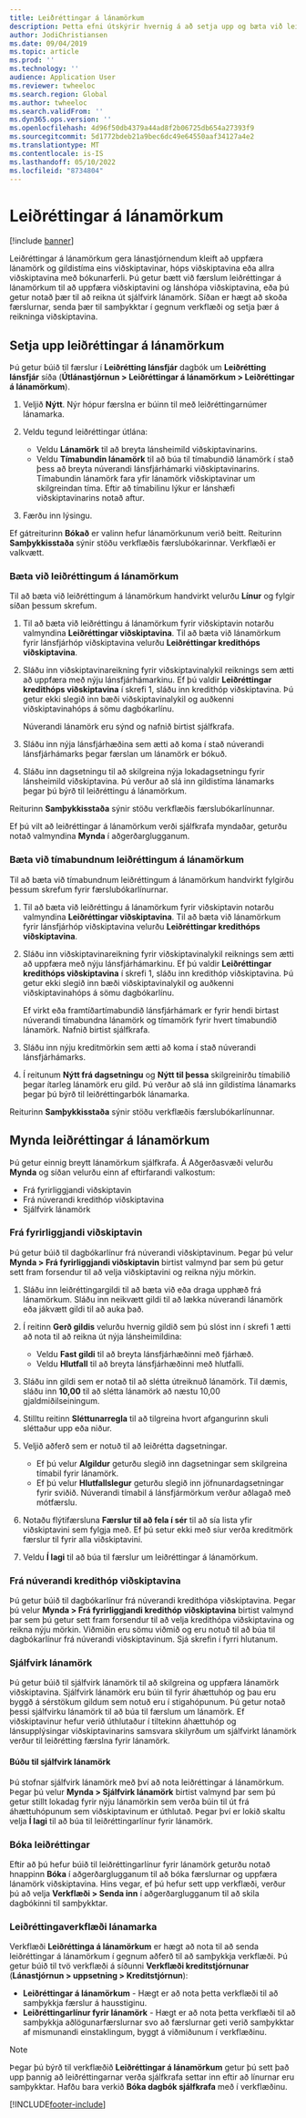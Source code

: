 ```yaml
---
title: Leiðréttingar á lánamörkum
description: Þetta efni útskýrir hvernig á að setja upp og bæta við leiðréttingum á lánamörkum.
author: JodiChristiansen
ms.date: 09/04/2019
ms.topic: article
ms.prod: ''
ms.technology: ''
audience: Application User
ms.reviewer: twheeloc
ms.search.region: Global
ms.author: twheeloc
ms.search.validFrom: ''
ms.dyn365.ops.version: ''
ms.openlocfilehash: 4d96f50db4379a44ad8f2b06725db654a27393f9
ms.sourcegitcommit: 5d1772bdeb21a9bec6dc49e64550aaf34127a4e2
ms.translationtype: MT
ms.contentlocale: is-IS
ms.lasthandoff: 05/10/2022
ms.locfileid: "8734804"
---
```

# <a name="credit-limit-adjustments"></a>Leiðréttingar á lánamörkum 

[!include [banner](../includes/banner.md)]

Leiðréttingar á lánamörkum gera lánastjórnendum kleift að uppfæra lánamörk og gildistíma eins viðskiptavinar, hóps viðskiptavina eða allra viðskiptavina með bókunarferli. Þú getur bætt við færslum leiðréttingar á lánamörkum til að uppfæra viðskiptavini og lánshópa viðskiptavina, eða þú getur notað þær til að reikna út sjálfvirk lánamörk. Síðan er hægt að skoða færslurnar, senda þær til samþykktar í gegnum verkflæði og setja þær á reikninga viðskiptavina.

## <a name="set-up-credit-limit-adjustments"></a>Setja upp leiðréttingar á lánamörkum

Þú getur búið til færslur í **Leiðrétting lánsfjár** dagbók um **Leiðrétting lánsfjár** síða (**Útlánastjórnun \> Leiðréttingar á lánamörkum \> Leiðréttingar á lánamörkum**).

1. Veljið **Nýtt**. Nýr hópur færslna er búinn til með leiðréttingarnúmer lánamarka.
2. Veldu tegund leiðréttingar útlána:

    - Veldu **Lánamörk** til að breyta lánsheimild viðskiptavinarins.
    - Veldu **Tímabundin lánamörk** til að búa til tímabundið lánamörk í stað þess að breyta núverandi lánsfjárhámarki viðskiptavinarins. Tímabundin lánamörk fara yfir lánamörk viðskiptavinar um skilgreindan tíma. Eftir að tímabilinu lýkur er lánshæfi viðskiptavinarins notað aftur.
3. Færðu inn lýsingu. 

Ef gátreiturinn **Bókað** er valinn hefur lánamörkunum verið beitt. Reiturinn **Samþykkisstaða** sýnir stöðu verkflæðis færslubókarinnar. Verkflæði er valkvætt.

### <a name="add-credit-limit-adjustments"></a>Bæta við leiðréttingum á lánamörkum

Til að bæta við leiðréttingum á lánamörkum handvirkt velurðu **Línur** og fylgir síðan þessum skrefum.

1. Til að bæta við leiðréttingu á lánamörkum fyrir viðskiptavin notarðu valmyndina **Leiðréttingar viðskiptavina**. Til að bæta við lánamörkum fyrir lánsfjárhóp viðskiptavina velurðu **Leiðréttingar kredithóps viðskiptavina**.
2. Sláðu inn viðskiptavinareikning fyrir viðskiptavinalykil reiknings sem ætti að uppfæra með nýju lánsfjárhámarkinu. Ef þú valdir **Leiðréttingar kredithóps viðskiptavina** í skrefi 1, sláðu inn kredithóp viðskiptavina. Þú getur ekki slegið inn bæði viðskiptavinalykil og auðkenni viðskiptavinahóps á sömu dagbókarlínu.

    Núverandi lánamörk eru sýnd og nafnið birtist sjálfkrafa.

3. Sláðu inn nýja lánsfjárhæðina sem ætti að koma í stað núverandi lánsfjárhámarks þegar færslan um lánamörk er bókuð.
4. Sláðu inn dagsetningu til að skilgreina nýja lokadagsetningu fyrir lánsheimild viðskiptavina. Þú verður að slá inn gildistíma lánamarks þegar þú býrð til leiðréttingu á lánamörkum.

Reiturinn **Samþykkisstaða** sýnir stöðu verkflæðis færslubókarlínunnar.

Ef þú vilt að leiðréttingar á lánamörkum verði sjálfkrafa myndaðar, geturðu notað valmyndina **Mynda** í aðgerðarglugganum.
 
### <a name="add-temporary-credit-limit-adjustments"></a>Bæta við tímabundnum leiðréttingum á lánamörkum

Til að bæta við tímabundnum leiðréttingum á lánamörkum handvirkt fylgirðu þessum skrefum fyrir færslubókarlínurnar.

1. Til að bæta við leiðréttingu á lánamörkum fyrir viðskiptavin notarðu valmyndina **Leiðréttingar viðskiptavina**. Til að bæta við lánamörkum fyrir lánsfjárhóp viðskiptavina velurðu **Leiðréttingar kredithóps viðskiptavina**.
2. Sláðu inn viðskiptavinareikning fyrir viðskiptavinalykil reiknings sem ætti að uppfæra með nýju lánsfjárhámarkinu. Ef þú valdir **Leiðréttingar kredithóps viðskiptavina** í skrefi 1, sláðu inn kredithóp viðskiptavina. Þú getur ekki slegið inn bæði viðskiptavinalykil og auðkenni viðskiptavinahóps á sömu dagbókarlínu.

    Ef virkt eða framtíðartímabundið lánsfjárhámark er fyrir hendi birtast núverandi tímabundna lánamörk og tímamörk fyrir hvert tímabundið lánamörk. Nafnið birtist sjálfkrafa.

3. Sláðu inn nýju kreditmörkin sem ætti að koma í stað núverandi lánsfjárhámarks.
4. Í reitunum **Nýtt frá dagsetningu** og **Nýtt til þessa** skilgreinirðu tímabilið þegar ítarleg lánamörk eru gild. Þú verður að slá inn gildistíma lánamarks þegar þú býrð til leiðréttingarbók lánamarka.

Reiturinn **Samþykkisstaða** sýnir stöðu verkflæðis færslubókarlínunnar.

## <a name="generate-credit-limit-adjustments"></a>Mynda leiðréttingar á lánamörkum

Þú getur einnig breytt lánamörkum sjálfkrafa. Á Aðgerðasvæði velurðu **Mynda** og síðan velurðu einn af eftirfarandi valkostum:

- Frá fyrirliggjandi viðskiptavin
- Frá núverandi kredithóp viðskiptavina
- Sjálfvirk lánamörk

### <a name="from-existing-customer"></a>Frá fyrirliggjandi viðskiptavin

Þú getur búið til dagbókarlínur frá núverandi viðskiptavinum. Þegar þú velur **Mynda \> Frá fyrirliggjandi viðskiptavin** birtist valmynd þar sem þú getur sett fram forsendur til að velja viðskiptavini og reikna nýju mörkin.

1. Sláðu inn leiðréttingargildi til að bæta við eða draga upphæð frá lánamörkum. Sláðu inn neikvætt gildi til að lækka núverandi lánamörk eða jákvætt gildi til að auka það.
2. Í reitinn **Gerð gildis** velurðu hvernig gildið sem þú slóst inn í skrefi 1 ætti að nota til að reikna út nýja lánsheimildina:

    - Veldu **Fast gildi** til að breyta lánsfjárhæðinni með fjárhæð.
    - Veldu **Hlutfall** til að breyta lánsfjárhæðinni með hlutfalli.

3. Sláðu inn gildi sem er notað til að slétta útreiknuð lánamörk. Til dæmis, sláðu inn **10,00** til að slétta lánamörk að næstu 10,00 gjaldmiðilseiningum.
4. Stilltu reitinn **Sléttunarregla** til að tilgreina hvort afgangurinn skuli sléttaður upp eða niður.
5. Veljið aðferð sem er notuð til að leiðrétta dagsetningar.

    - Ef þú velur **Algildur** geturðu slegið inn dagsetningar sem skilgreina tímabil fyrir lánamörk.
    - Ef þú velur **Hlutfallslegur** geturðu slegið inn jöfnunardagsetningar fyrir sviðið. Núverandi tímabil á lánsfjármörkum verður aðlagað með mótfærslu.

6. Notaðu flýtifærsluna **Færslur til að fela í sér** til að sía lista yfir viðskiptavini sem fylgja með. Ef þú setur ekki með síur verða kreditmörk færslur til fyrir alla viðskiptavini.
7. Veldu **Í lagi** til að búa til færslur um leiðréttingar á lánamörkum.

### <a name="from-existing-customer-credit-group"></a>Frá núverandi kredithóp viðskiptavina

Þú getur búið til dagbókarlínur frá núverandi kredithópa viðskiptavina. Þegar þú velur **Mynda \> Frá fyrirliggjandi kredithóp viðskiptavina** birtist valmynd þar sem þú getur sett fram forsendur til að velja kredithópa viðskiptavina og reikna nýju mörkin. Viðmiðin eru sömu viðmið og eru notuð til að búa til dagbókarlínur frá núverandi viðskiptavinum. Sjá skrefin í fyrri hlutanum.

### <a name="automatic-credit-limits"></a>Sjálfvirk lánamörk

Þú getur búið til sjálfvirk lánamörk til að skilgreina og uppfæra lánamörk viðskiptavina. Sjálfvirk lánamörk eru búin til fyrir áhættuhóp og þau eru byggð á sérstökum gildum sem notuð eru í stigahópunum. Þú getur notað þessi sjálfvirku lánamörk til að búa til færslum um lánamörk. Ef viðskiptavinur hefur verið úthlutaður í tiltekinn áhættuhóp og lánsupplýsingar viðskiptavinarins samsvara skilyrðum um sjálfvirkt lánamörk verður til leiðrétting færslna fyrir lánamörk.

#### <a name="create-automatic-credit-limits"></a>Búðu til sjálfvirk lánamörk

Þú stofnar sjálfvirk lánamörk með því að nota leiðréttingar á lánamörkum. Þegar þú velur **Mynda \> Sjálfvirk lánamörk** birtist valmynd þar sem þú getur stillt lokadag fyrir nýju lánamörkin sem verða búin til út frá áhættuhópunum sem viðskiptavinum er úthlutað. Þegar því er lokið skaltu velja **Í lagi** til að búa til leiðréttingarlínur fyrir lánamörk.

### <a name="post-adjustments"></a>Bóka leiðréttingar

Eftir að þú hefur búið til leiðréttingarlínur fyrir lánamörk geturðu notað hnappinn **Bóka** í aðgerðarglugganum til að bóka færslurnar og uppfæra lánamörk viðskiptavina. Hins vegar, ef þú hefur sett upp verkflæði, verður þú að velja **Verkflæði \> Senda inn** í aðgerðarglugganum til að skila dagbókinni til samþykktar.

### <a name="credit-limit-adjustments-workflows"></a>Leiðréttingaverkflæði lánamarka

Verkflæði **Leiðréttinga á lánamörkum** er hægt að nota til að senda leiðréttingar á lánamörkum í gegnum aðferð til að samþykkja verkflæði. Þú getur búið til tvö verkflæði á síðunni **Verkflæði kreditstjórnunar** (**Lánastjórnun \> uppsetning \> Kreditstjórnun**):

- **Leiðréttingar á lánamörkum** - Hægt er að nota þetta verkflæði til að samþykkja færslur á hausstiginu.
- **Leiðréttingarlínur fyrir lánamörk** - Hægt er að nota þetta verkflæði til að samþykkja aðlögunarfærslurnar svo að færslurnar geti verið samþykktar af mismunandi einstaklingum, byggt á viðmiðunum í verkflæðinu.

> [!NOTE]
> Þegar þú býrð til verkflæðið **Leiðréttingar á lánamörkum** getur þú sett það upp þannig að leiðréttingarnar verða sjálfkrafa settar inn eftir að línurnar eru samþykktar. Hafðu bara verkið **Bóka dagbók sjálfkrafa** með í verkflæðinu.


[!INCLUDE[footer-include](../../includes/footer-banner.md)]
